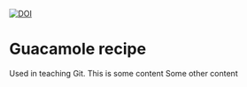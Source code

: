 [![DOI](https://sandbox.zenodo.org/badge/224161319.svg)](https://sandbox.zenodo.org/badge/latestdoi/224161319)

# Guacamole recipe

Used in teaching Git.
This is some content
Some other content

